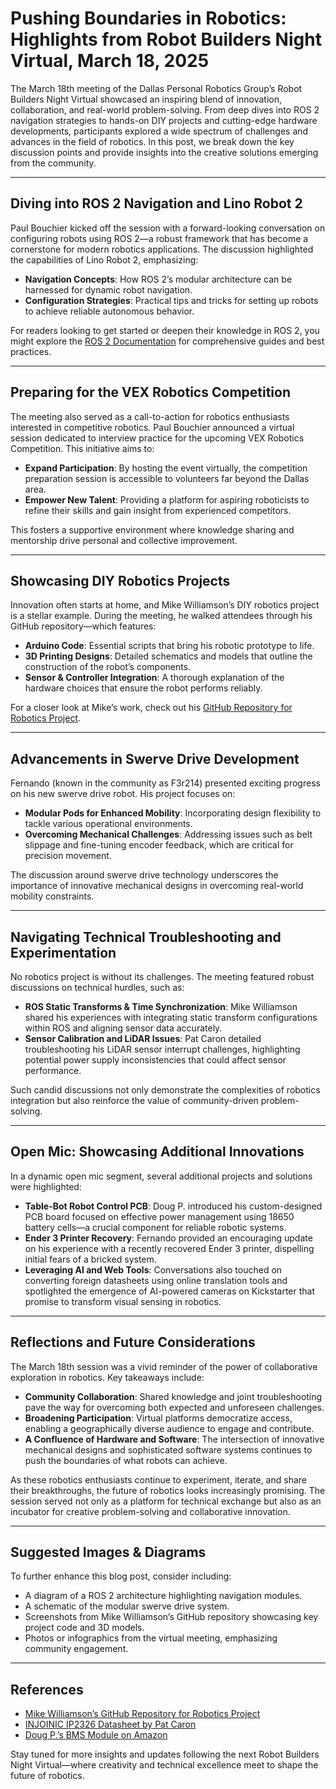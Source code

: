 # Pushing Boundaries in Robotics: Highlights from Robot Builders Night Virtual, March 18, 2025

The March 18th meeting of the Dallas Personal Robotics Group’s Robot Builders Night Virtual showcased an inspiring blend of innovation, collaboration, and real-world problem-solving. From deep dives into ROS 2 navigation strategies to hands-on DIY projects and cutting-edge hardware developments, participants explored a wide spectrum of challenges and advances in the field of robotics. In this post, we break down the key discussion points and provide insights into the creative solutions emerging from the community.

---

## Diving into ROS 2 Navigation and Lino Robot 2

Paul Bouchier kicked off the session with a forward-looking conversation on configuring robots using ROS 2—a robust framework that has become a cornerstone for modern robotics applications. The discussion highlighted the capabilities of Lino Robot 2, emphasizing:

- **Navigation Concepts**: How ROS 2’s modular architecture can be harnessed for dynamic robot navigation.
- **Configuration Strategies**: Practical tips and tricks for setting up robots to achieve reliable autonomous behavior.

For readers looking to get started or deepen their knowledge in ROS 2, you might explore the [ROS 2 Documentation](https://docs.ros.org/) for comprehensive guides and best practices.

---

## Preparing for the VEX Robotics Competition

The meeting also served as a call-to-action for robotics enthusiasts interested in competitive robotics. Paul Bouchier announced a virtual session dedicated to interview practice for the upcoming VEX Robotics Competition. This initiative aims to:

- **Expand Participation**: By hosting the event virtually, the competition preparation session is accessible to volunteers far beyond the Dallas area.
- **Empower New Talent**: Providing a platform for aspiring roboticists to refine their skills and gain insight from experienced competitors.

This fosters a supportive environment where knowledge sharing and mentorship drive personal and collective improvement.

---

## Showcasing DIY Robotics Projects

Innovation often starts at home, and Mike Williamson’s DIY robotics project is a stellar example. During the meeting, he walked attendees through his GitHub repository—which features:

- **Arduino Code**: Essential scripts that bring his robotic prototype to life.
- **3D Printing Designs**: Detailed schematics and models that outline the construction of the robot’s components.
- **Sensor & Controller Integration**: A thorough explanation of the hardware choices that ensure the robot performs reliably.

For a closer look at Mike’s work, check out his [GitHub Repository for Robotics Project](https://github.com/mikew123).

---

## Advancements in Swerve Drive Development

Fernando (known in the community as F3r214) presented exciting progress on his new swerve drive robot. His project focuses on:

- **Modular Pods for Enhanced Mobility**: Incorporating design flexibility to tackle various operational environments.
- **Overcoming Mechanical Challenges**: Addressing issues such as belt slippage and fine-tuning encoder feedback, which are critical for precision movement.

The discussion around swerve drive technology underscores the importance of innovative mechanical designs in overcoming real-world mobility constraints.

---

## Navigating Technical Troubleshooting and Experimentation

No robotics project is without its challenges. The meeting featured robust discussions on technical hurdles, such as:

- **ROS Static Transforms & Time Synchronization**: Mike Williamson shared his experiences with integrating static transform configurations within ROS and aligning sensor data accurately.
- **Sensor Calibration and LiDAR Issues**: Pat Caron detailed troubleshooting his LiDAR sensor interrupt challenges, highlighting potential power supply inconsistencies that could affect sensor performance.

Such candid discussions not only demonstrate the complexities of robotics integration but also reinforce the value of community-driven problem-solving.

---

## Open Mic: Showcasing Additional Innovations

In a dynamic open mic segment, several additional projects and solutions were highlighted:

- **Table-Bot Robot Control PCB**: Doug P. introduced his custom-designed PCB board focused on effective power management using 18650 battery cells—a crucial component for reliable robotic systems.
- **Ender 3 Printer Recovery**: Fernando provided an encouraging update on his experience with a recently recovered Ender 3 printer, dispelling initial fears of a bricked system.
- **Leveraging AI and Web Tools**: Conversations also touched on converting foreign datasheets using online translation tools and spotlighted the emergence of AI-powered cameras on Kickstarter that promise to transform visual sensing in robotics.

---

## Reflections and Future Considerations

The March 18th session was a vivid reminder of the power of collaborative exploration in robotics. Key takeaways include:

- **Community Collaboration**: Shared knowledge and joint troubleshooting pave the way for overcoming both expected and unforeseen challenges.
- **Broadening Participation**: Virtual platforms democratize access, enabling a geographically diverse audience to engage and contribute.
- **A Confluence of Hardware and Software**: The intersection of innovative mechanical designs and sophisticated software systems continues to push the boundaries of what robots can achieve.

As these robotics enthusiasts continue to experiment, iterate, and share their breakthroughs, the future of robotics looks increasingly promising. The session served not only as a platform for technical exchange but also as an incubator for creative problem-solving and collaborative innovation.

---

## Suggested Images & Diagrams

To further enhance this blog post, consider including:
- A diagram of a ROS 2 architecture highlighting navigation modules.
- A schematic of the modular swerve drive system.
- Screenshots from Mike Williamson’s GitHub repository showcasing key project code and 3D models.
- Photos or infographics from the virtual meeting, emphasizing community engagement.

---

## References

- [Mike Williamson’s GitHub Repository for Robotics Project](https://github.com/mikew123)
- [INJOINIC IP2326 Datasheet by Pat Caron](https://www.lcsc.com/datasheet/lcsc_datasheet_2304062030_INJOINIC-IP2326_C2832094.pdf)
- [Doug P.’s BMS Module on Amazon](https://www.amazon.com/dp/B0DSW75YXW?)

Stay tuned for more insights and updates following the next Robot Builders Night Virtual—where creativity and technical excellence meet to shape the future of robotics.
